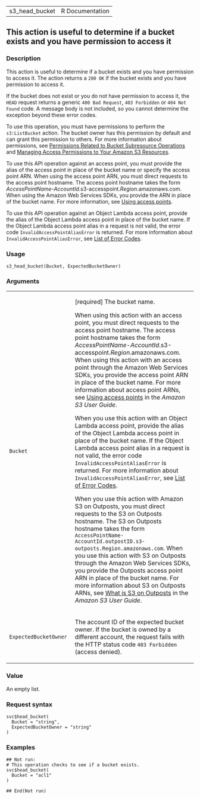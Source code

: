 <table style="width: 100%;">
<tbody>
<tr class="odd">
<td>s3_head_bucket</td>
<td style="text-align: right;">R Documentation</td>
</tr>
</tbody>
</table>

## This action is useful to determine if a bucket exists and you have permission to access it

### Description

This action is useful to determine if a bucket exists and you have
permission to access it. The action returns a `⁠200 OK⁠` if the bucket
exists and you have permission to access it.

If the bucket does not exist or you do not have permission to access it,
the `HEAD` request returns a generic `⁠400 Bad Request⁠`, `⁠403 Forbidden⁠`
or `⁠404 Not Found⁠` code. A message body is not included, so you cannot
determine the exception beyond these error codes.

To use this operation, you must have permissions to perform the
`s3:ListBucket` action. The bucket owner has this permission by default
and can grant this permission to others. For more information about
permissions, see [Permissions Related to Bucket Subresource
Operations](https://docs.aws.amazon.com/AmazonS3/latest/userguide/using-with-s3-actions.html#using-with-s3-actions-related-to-bucket-subresources)
and [Managing Access Permissions to Your Amazon S3
Resources](https://docs.aws.amazon.com/AmazonS3/latest/userguide/s3-access-control.html).

To use this API operation against an access point, you must provide the
alias of the access point in place of the bucket name or specify the
access point ARN. When using the access point ARN, you must direct
requests to the access point hostname. The access point hostname takes
the form
*AccessPointName*-*AccountId*.s3-accesspoint.*Region*.amazonaws.com.
When using the Amazon Web Services SDKs, you provide the ARN in place of
the bucket name. For more information, see [Using access
points](https://docs.aws.amazon.com/AmazonS3/latest/userguide/using-access-points.html).

To use this API operation against an Object Lambda access point, provide
the alias of the Object Lambda access point in place of the bucket name.
If the Object Lambda access point alias in a request is not valid, the
error code `InvalidAccessPointAliasError` is returned. For more
information about `InvalidAccessPointAliasError`, see [List of Error
Codes](https://docs.aws.amazon.com/AmazonS3/latest/API/ErrorResponses.html#ErrorCodeList).

### Usage

    s3_head_bucket(Bucket, ExpectedBucketOwner)

### Arguments

<table>
<colgroup>
<col style="width: 35%" />
<col style="width: 65%" />
</colgroup>
<tbody>
<tr class="odd">
<td><code id="s3_head_bucket_:_Bucket">Bucket</code></td>
<td><p>[required] The bucket name.</p>
<p>When using this action with an access point, you must direct requests
to the access point hostname. The access point hostname takes the form
<em>AccessPointName</em>-<em>AccountId</em>.s3-accesspoint.<em>Region</em>.amazonaws.com.
When using this action with an access point through the Amazon Web
Services SDKs, you provide the access point ARN in place of the bucket
name. For more information about access point ARNs, see <a
href="https://docs.aws.amazon.com/AmazonS3/latest/userguide/using-access-points.html">Using
access points</a> in the <em>Amazon S3 User Guide</em>.</p>
<p>When you use this action with an Object Lambda access point, provide
the alias of the Object Lambda access point in place of the bucket name.
If the Object Lambda access point alias in a request is not valid, the
error code <code>InvalidAccessPointAliasError</code> is returned. For
more information about <code>InvalidAccessPointAliasError</code>, see <a
href="https://docs.aws.amazon.com/AmazonS3/latest/API/ErrorResponses.html#ErrorCodeList">List
of Error Codes</a>.</p>
<p>When you use this action with Amazon S3 on Outposts, you must direct
requests to the S3 on Outposts hostname. The S3 on Outposts hostname
takes the form
<code> AccessPointName-AccountId.outpostID.s3-outposts.Region.amazonaws.com</code>.
When you use this action with S3 on Outposts through the Amazon Web
Services SDKs, you provide the Outposts access point ARN in place of the
bucket name. For more information about S3 on Outposts ARNs, see <a
href="https://docs.aws.amazon.com/AmazonS3/latest/userguide/S3onOutposts.html">What
is S3 on Outposts</a> in the <em>Amazon S3 User Guide</em>.</p></td>
</tr>
<tr class="even">
<td><code
id="s3_head_bucket_:_ExpectedBucketOwner">ExpectedBucketOwner</code></td>
<td><p>The account ID of the expected bucket owner. If the bucket is
owned by a different account, the request fails with the HTTP status
code <code style="white-space: pre;">⁠403 Forbidden⁠</code> (access
denied).</p></td>
</tr>
</tbody>
</table>

### Value

An empty list.

### Request syntax

    svc$head_bucket(
      Bucket = "string",
      ExpectedBucketOwner = "string"
    )

### Examples

    ## Not run: 
    # This operation checks to see if a bucket exists.
    svc$head_bucket(
      Bucket = "acl1"
    )

    ## End(Not run)

